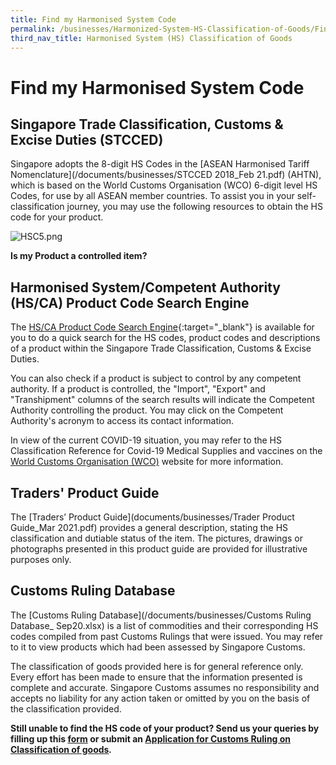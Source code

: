 ```yaml
---
title: Find my Harmonised System Code
permalink: /businesses/Harmonized-System-HS-Classification-of-Goods/Find-my-code
third_nav_title: Harmonised System (HS) Classification of Goods
---
```


# Find my Harmonised System Code

## Singapore Trade Classification, Customs & Excise Duties (STCCED)

Singapore adopts the 8-digit HS Codes in the  [ASEAN Harmonised Tariff Nomenclature](/documents/businesses/STCCED 2018_Feb 21.pdf)  (AHTN), which is based on the World Customs Organisation (WCO) 6-digit level HS Codes, for use by all ASEAN member countries. To assist you in your self-classification journey, you may use the following resources to obtain the HS code for your product.

![HSC5.png](/images/HSC5.png)

**Is my Product a controlled item?**
  
## Harmonised System/Competent Authority (HS/CA) Product Code Search Engine

The [HS/CA Product Code Search Engine](https://www.tradenet.gov.sg/tradenet/portlets/search/searchHSCA/searchInitHSCA.do){:target="_blank"} is available for you to do a quick search for the HS codes, product codes and descriptions of a product within the Singapore Trade Classification, Customs & Excise Duties.

You can also check if a product is subject to control by any competent authority. If a product is controlled, the "Import", "Export" and "Transhipment" columns of the search results will indicate the Competent Authority controlling the product. You may click on the Competent Authority's acronym to access its contact information.

In view of the current COVID-19 situation, you may refer to the HS Classification Reference for Covid-19 Medical Supplies and vaccines on the [World Customs Organisation (WCO)](/documents/businesses/HS-classification-reference-vaccines-_Feb_2021.pdf) website for more information.

## Traders' Product Guide

The  [Traders’ Product Guide](documents/businesses/Trader Product Guide_Mar 2021.pdf) provides a general description, stating the HS classification and dutiable status of the item. The pictures, drawings or photographs presented in this product guide are provided for illustrative purposes only.

## Customs Ruling Database

The [Customs Ruling Database](/documents/businesses/Customs Ruling Database_ Sep20.xlsx) is a list of commodities and their corresponding HS codes compiled from past Customs Rulings that were issued. You may refer to it to view products which had been assessed by Singapore Customs.

The classification of goods provided here is for general reference only. Every effort has been made to ensure that the information presented is complete and accurate. Singapore Customs assumes no responsibility and accepts no liability for any action taken or omitted by you on the basis of the classification provided.

**Still unable to find the HS code of your product? Send us your queries by filling up this  [form](https://form.gov.sg/5e6713af65cca600110d2d43)[](https://form.gov.sg/5e6713af65cca600110d2d43)  or submit an  [Application for Customs Ruling on Classification of goods](https://form.gov.sg/#!/5cac414bd5e3800010c7ac68)_._**
